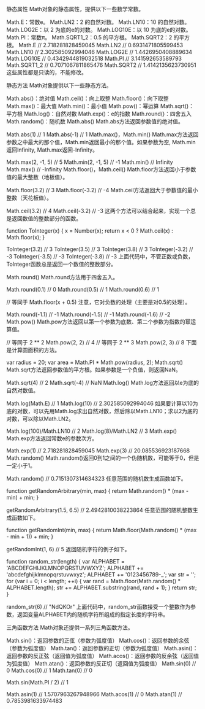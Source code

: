 静态属性
Math对象的静态属性，提供以下一些数学常数。

Math.E：常数e。
Math.LN2：2 的自然对数。
Math.LN10：10 的自然对数。
Math.LOG2E：以 2 为底的e的对数。
Math.LOG10E：以 10 为底的e的对数。
Math.PI：常数π。
Math.SQRT1_2：0.5 的平方根。
Math.SQRT2：2 的平方根。
Math.E // 2.718281828459045
Math.LN2 // 0.6931471805599453
Math.LN10 // 2.302585092994046
Math.LOG2E // 1.4426950408889634
Math.LOG10E // 0.4342944819032518
Math.PI // 3.141592653589793
Math.SQRT1_2 // 0.7071067811865476
Math.SQRT2 // 1.4142135623730951
这些属性都是只读的，不能修改。

静态方法
Math对象提供以下一些静态方法。

Math.abs()：绝对值
Math.ceil()：向上取整
Math.floor()：向下取整
Math.max()：最大值
Math.min()：最小值
Math.pow()：幂运算
Math.sqrt()：平方根
Math.log()：自然对数
Math.exp()：e的指数
Math.round()：四舍五入
Math.random()：随机数
Math.abs()
Math.abs方法返回参数值的绝对值。

Math.abs(1) // 1
Math.abs(-1) // 1
Math.max()，Math.min()
Math.max方法返回参数之中最大的那个值，Math.min返回最小的那个值。如果参数为空, Math.min返回Infinity, Math.max返回-Infinity。

Math.max(2, -1, 5) // 5
Math.min(2, -1, 5) // -1
Math.min() // Infinity
Math.max() // -Infinity
Math.floor()，Math.ceil()
Math.floor方法返回小于参数值的最大整数（地板值）。

Math.floor(3.2) // 3
Math.floor(-3.2) // -4
Math.ceil方法返回大于参数值的最小整数（天花板值）。

Math.ceil(3.2) // 4
Math.ceil(-3.2) // -3
这两个方法可以结合起来，实现一个总是返回数值的整数部分的函数。

function ToInteger(x) {
  x = Number(x);
  return x < 0 ? Math.ceil(x) : Math.floor(x);
}

ToInteger(3.2) // 3
ToInteger(3.5) // 3
ToInteger(3.8) // 3
ToInteger(-3.2) // -3
ToInteger(-3.5) // -3
ToInteger(-3.8) // -3
上面代码中，不管正数或负数，ToInteger函数总是返回一个数值的整数部分。

Math.round()
Math.round方法用于四舍五入。

Math.round(0.1) // 0
Math.round(0.5) // 1
Math.round(0.6) // 1

// 等同于
Math.floor(x + 0.5)
注意，它对负数的处理（主要是对0.5的处理）。

Math.round(-1.1) // -1
Math.round(-1.5) // -1
Math.round(-1.6) // -2
Math.pow()
Math.pow方法返回以第一个参数为底数、第二个参数为指数的幂运算值。

// 等同于 2 ** 2
Math.pow(2, 2) // 4
// 等同于 2 ** 3
Math.pow(2, 3) // 8
下面是计算圆面积的方法。

var radius = 20;
var area = Math.PI * Math.pow(radius, 2);
Math.sqrt()
Math.sqrt方法返回参数值的平方根。如果参数是一个负值，则返回NaN。

Math.sqrt(4) // 2
Math.sqrt(-4) // NaN
Math.log()
Math.log方法返回以e为底的自然对数值。

Math.log(Math.E) // 1
Math.log(10) // 2.302585092994046
如果要计算以10为底的对数，可以先用Math.log求出自然对数，然后除以Math.LN10；求以2为底的对数，可以除以Math.LN2。

Math.log(100)/Math.LN10 // 2
Math.log(8)/Math.LN2 // 3
Math.exp()
Math.exp方法返回常数e的参数次方。

Math.exp(1) // 2.718281828459045
Math.exp(3) // 20.085536923187668
Math.random()
Math.random()返回0到1之间的一个伪随机数，可能等于0，但是一定小于1。

Math.random() // 0.7151307314634323
任意范围的随机数生成函数如下。

function getRandomArbitrary(min, max) {
  return Math.random() * (max - min) + min;
}

getRandomArbitrary(1.5, 6.5)
// 2.4942810038223864
任意范围的随机整数生成函数如下。

function getRandomInt(min, max) {
  return Math.floor(Math.random() * (max - min + 1)) + min;
}

getRandomInt(1, 6) // 5
返回随机字符的例子如下。

function random_str(length) {
  var ALPHABET = 'ABCDEFGHIJKLMNOPQRSTUVWXYZ';
  ALPHABET += 'abcdefghijklmnopqrstuvwxyz';
  ALPHABET += '0123456789-_';
  var str = '';
  for (var i = 0; i < length; ++i) {
    var rand = Math.floor(Math.random() * ALPHABET.length);
    str += ALPHABET.substring(rand, rand + 1);
  }
  return str;
}

random_str(6) // "NdQKOr"
上面代码中，random_str函数接受一个整数作为参数，返回变量ALPHABET内的随机字符所组成的指定长度的字符串。

三角函数方法
Math对象还提供一系列三角函数方法。

Math.sin()：返回参数的正弦（参数为弧度值）
Math.cos()：返回参数的余弦（参数为弧度值）
Math.tan()：返回参数的正切（参数为弧度值）
Math.asin()：返回参数的反正弦（返回值为弧度值）
Math.acos()：返回参数的反余弦（返回值为弧度值）
Math.atan()：返回参数的反正切（返回值为弧度值）
Math.sin(0) // 0
Math.cos(0) // 1
Math.tan(0) // 0

Math.sin(Math.PI / 2) // 1

Math.asin(1) // 1.5707963267948966
Math.acos(1) // 0
Math.atan(1) // 0.7853981633974483